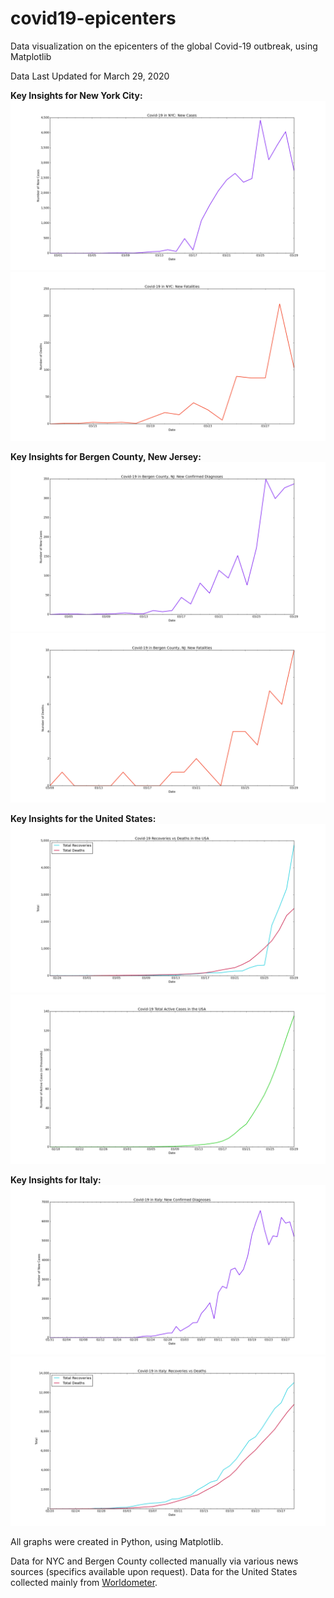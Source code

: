 # covid19-epicenters
Data visualization on the epicenters of the global Covid-19 outbreak, using Matplotlib

Data Last Updated for March 29, 2020

**Key Insights for New York City:**
![NYC New Cases Each Day](./nyc/n-nc.png)
![NYC New Deaths Each Day](./nyc/n-nd.png)

**Key Insights for Bergen County, New Jersey:**
![Bergen County New Cases Each Day](./bergen-county/b-nc.png)
![Bergen County New Deaths Each Day](./bergen-county/b-nd.png)

**Key Insights for the United States:**
![USA Recoveries vs Deaths](./usa/us-rvd.png)
![USA Active Cases](./usa/us-a.png)

**Key Insights for Italy:**
![Italy New Cases](./italy/it-nc.png)
![Italy Recoveries vs Deaths](./italy/it-rvd.png)

All graphs were created in Python, using Matplotlib.

Data for NYC and Bergen County collected manually via various news sources (specifics available upon request). Data for the United States collected mainly from [Worldometer](https://www.worldometers.info/coronavirus/country/us/).
